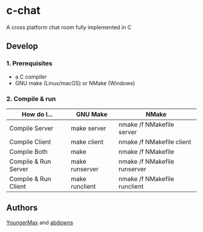 # c-chat
A cross platform chat room fully implemented in C

## Develop

### 1. Prerequisites

- a C compiler
- GNU make (Linux/macOS) or NMake (Windows)


### 2. Compile & run

|      How do I...     | GNU Make       | NMake                        |
|----------------------|----------------|------------------------------|
| Compile Server       | make server    | nmake /f NMakefile server    |
| Compile Client       | make client    | nmake /f NMakefile client    |
| Compile Both         | make           | nmake /f NMakefile           |
| Compile & Run Server | make runserver | nmake /f NMakefile runserver |
| Compile & Run Client | make runclient | nmake /f NMakefile runclient |


## Authors
[YoungerMax](https://github.com/youngermax) and [abdowns](https://github.com/abdowns)
